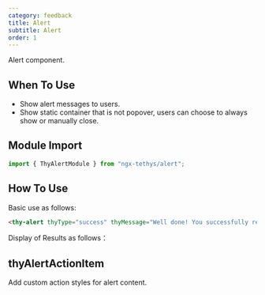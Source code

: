 ```yaml
---
category: feedback
title: Alert
subtitle: Alert
order: 1
---
```


<div class="dg-alert dg-alert-info">Alert component.</div>

## When To Use

- Show alert messages to users.
- Show static container that is not popover, users can choose to always show or manually close.


## Module Import
```ts
import { ThyAlertModule } from "ngx-tethys/alert";
```

## How To Use

Basic use as follows:
```html
<thy-alert thyType="success" thyMessage="Well done! You successfully read this important alert message."></thy-alert>
```

Display of Results as follows：
<example name="thy-alert-basic-example" />


## thyAlertActionItem

Add custom action styles for alert content.

<example name="thy-alert-operation-example" />


